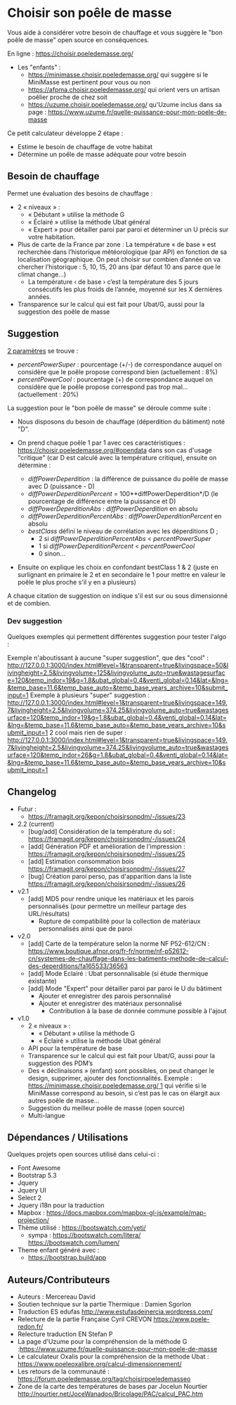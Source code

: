# Choisir son poêle de masse

Vous aide à considérer votre besoin de chauffage et vous suggère le "bon poêle de masse" open source en conséquences.

En ligne : https://choisir.poeledemasse.org/

* Les  "enfants" :
  * https://minimasse.choisir.poeledemasse.org/ qui suggère si le MiniMasse est pertinent pour vous ou non
  * https://afpma.choisir.poeledemasse.org/ qui orient vers un artisan poêlier proche de chez soit
  * https://uzume.choisir.poeledemasse.org/ qu'Uzume inclus dans sa page : https://www.uzume.fr/quelle-puissance-pour-mon-poele-de-masse

Ce petit calculateur développe 2 étape : 

* Estime le besoin de chauffage de votre habitat
* Détermine un poêle de masse adéquate pour votre besoin

## Besoin de chauffage

Permet une évaluation des besoins de chauffage : 

- 2 « niveaux » :
  - « Débutant » utilise la méthode G
  - « Éclairé » utilise la méthode Ubat général
  - « Expert » pour détailler paroi par paroi et déterminer un U précis sur votre habitation.
- Plus de carte de la France par zone : La température « de base » est recherchée dans l’historique météorologique (par API) en fonction de sa localisation géographique. On peut choisir sur  combien d’année on va chercher l’historique : 5, 10, 15, 20 ans (par  défaut 10 ans parce que le climat change…)
  - La température ‹ de base › c’est la température des 5 jours  consécutifs les plus froids de l’année, moyenné sur les X dernières  années.
- Transparence sur le calcul qui est fait pour Ubat/G, aussi pour la suggestion des poêle de masse

## Suggestion

[2 paramètres](https://framagit.org/kepon/choisirsonpdm/-/blob/main/assets/js/default-settings.js?search=debug#L33) se trouve :

* *percentPowerSuper* : pourcentage (+/-) de correspondance auquel on considère que le poêle propose correspond bien (actuellement : 8%)
* *percentPowerCool* : pourcentage (+) de correspondance auquel on considère que le poêle propose correspond pas trop mal... (actuellement : 20%)

La suggestion pour le "bon poêle de masse" se déroule comme suite : 

* Nous disposons du besoin de chauffage (déperdition du bâtiment) noté "D". 
* On prend chaque poêle 1 par 1 avec ces caractéristiques : https://choisir.poeledemasse.org/#opendata dans son cas d'usage "critique" (car D est calculé avec la température critique), ensuite on détermine : 
    * *diffPowerDeperdition* : la différence de puissance du poêle de masse avec D (puissance - D)
    * *diffPowerDeperditionPercent* = 100**diffPowerDeperdition*/D (le pourcentage de différence entre la puissance et D)
    * *diffPowerDeperditionAbs* : *diffPowerDeperdition* en absolu 
    * *diffPowerDeperditionPercentAbs* : *diffPowerDeperditionPercent* en absolu
    * *bestClass* défini le niveau de corrélation avec les déperditions D ; 
        * 2 si *diffPowerDeperditionPercentAbs* < *percentPowerSuper*
        * 1 si *diffPowerDeperditionPercent* < *percentPowerCool*
        * 0 sinon...
    
* Ensuite on explique les choix en confondant bestClass 1 & 2 (juste en surlignant en primaire le 2 et en secondaire le 1 pour mettre en valeur le poêle le plus proche s'il y en a plusieurs)

A chaque citation de suggestion on indique s'il est sur ou sous dimensionné et de combien.

### Dev suggestion

Quelques exemples qui permettent différentes suggestion pour tester l'algo :

Exemple n'aboutissant à aucune "super suggestion", que des "cool" : http://127.0.0.1:3000/index.html#level=1&transparent=true&livingspace=50&livingheight=2.5&livingvolume=125&livingvolume_auto=true&wastagesurface=120&temp_indor=19&g=1.8&ubat_global=0.4&venti_global=0.14&lat=&lng=&temp_base=11.6&temp_base_auto=&temp_base_years_archive=10&submit_input=1
Exemple à plusieurs "super" suggestion : http://127.0.0.1:3000/index.html#level=1&transparent=true&livingspace=149.7&livingheight=2.5&livingvolume=374.25&livingvolume_auto=true&wastagesurface=120&temp_indor=19&g=1.8&ubat_global=0.4&venti_global=0.14&lat=&lng=&temp_base=11.6&temp_base_auto=&temp_base_years_archive=10&submit_input=1
2 cool mais rien de super : http://127.0.0.1:3000/index.html#level=1&transparent=true&livingspace=149.7&livingheight=2.5&livingvolume=374.25&livingvolume_auto=true&wastagesurface=120&temp_indor=26&g=1.8&ubat_global=0.4&venti_global=0.14&lat=&lng=&temp_base=11.6&temp_base_auto=&temp_base_years_archive=10&submit_input=1

## Changelog

* Futur : 
  * https://framagit.org/kepon/choisirsonpdm/-/issues/23
* 2.2 (current)
  * [bug/add] Considération de la température du sol : https://framagit.org/kepon/choisirsonpdm/-/issues/24
  * [add] Génération PDF et amélioration de l'impression : https://framagit.org/kepon/choisirsonpdm/-/issues/25
  * [add] Estimation consommation bois https://framagit.org/kepon/choisirsonpdm/-/issues/27
  * [bug] Création paroi perso, pas d'apparition dans la liste  https://framagit.org/kepon/choisirsonpdm/-/issues/26
* v2.1 
  * [add] MD5 pour rendre unique les matériaux et les parois personnalisés (pour permettre un meilleur partage des URL/résultats)
    * Rupture de compatibilité pour la collection de matériaux personnalisés ainsi que de paroi
* v2.0
  * [add] Carte de la température selon la norme NF P52-612/CN : https://www.boutique.afnor.org/fr-fr/norme/nf-p52612-cn/systemes-de-chauffage-dans-les-batiments-methode-de-calcul-des-deperditions/fa165533/36563
  * [add] Mode Eclairé : Ubat personnalisable (si étude thermique existante)
  * [add] Mode "Expert" pour détailler paroi par paroi le U du bâtiment
    * Ajouter et enregistrer des parois personnalisé
    * Ajouter et enregistrer des matériaux personnalisé 
      * Contribution à la base de donnée commune possible à l'ajout
* v1.0
  * 2 « niveaux » :
    - « Débutant » utilise la méthode G
    - « Éclairé » utilise la méthode Ubat général
  * API pour la température de base
  * Transparence sur le calcul qui est fait pour Ubat/G, aussi pour la suggestion des PDM’s
  * Des « déclinaisons » (enfant) sont possibles, on peut changer le  design, supprimer, ajouter des fonctionnalités. Exemple : [https://minimasse.choisir.poeledemasse.org/ 1](https://minimasse.choisir.poeledemasse.org/) qui vérifie si le MiniMasse correspond au besoin, si c’est pas le cas on élargit aux autres poêle de masse…
  * Suggestion du meilleur poêle de masse (open source)
  * Multi-langue

## Dépendances / Utilisations

Quelques projets open sources utilisé dans celui-ci :

* Font Awesome
* Bootstrap 5.3
* Jquery
* Jquery UI
* Select 2
* Jquery i18n pour la traduction
* Mapbox : https://docs.mapbox.com/mapbox-gl-js/example/map-projection/
* Thème utilisé : https://bootswatch.com/yeti/
  * sympa : https://bootswatch.com/litera/ https://bootswatch.com/lumen/
* Theme enfant généré avec :
    * https://bootstrap.build/app

## Auteurs/Contributeurs

* Auteurs : Mercereau David
* Soutien technique sur la partie Thermique : Damien Sgorlon
* Traduction ES edufas http://www.estufasdeinercia.wordpress.com/
* Relecture de la partie Française Cyril CREVON https://www.poele-redon.fr/ 
* Relecture traduction EN Stefan P
* La page d'Uzume pour la compréhension de la méthode G :https://www.uzume.fr/quelle-puissance-pour-mon-poele-de-masse 
* Le calculateur Oxalis pour la compréhension de la méthode Ubat : https://www.poeleoxalibre.org/calcul-dimensionnement/
* Les retours de la communauté : https://forum.poeledemasse.org/tag/choisirpoeledemasseo
* Zone de la carte des températures de bases par Jocelun Nourtier http://nourtier.net/JoceWanadoo/Bricolage/PAC/calcul_PAC.htm